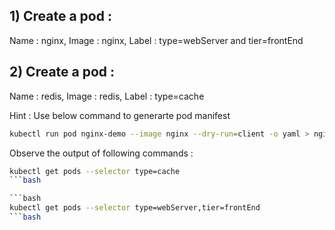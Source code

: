 
## 1) Create a pod :
   Name : nginx, Image : nginx, Label : type=webServer and tier=frontEnd

## 2) Create a pod :
   Name : redis, Image : redis, Label : type=cache
  
Hint : Use below command to generarte pod manifest 

```bash
kubectl run pod nginx-demo --image nginx --dry-run=client -o yaml > nginx.yaml
```
Observe the output of following commands :

```bash
kubectl get pods --selector type=cache
```bash

```bash
kubectl get pods --selector type=webServer,tier=frontEnd
```bash
